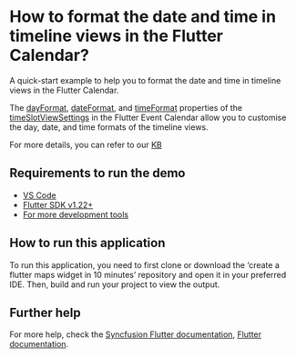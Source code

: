 # How to format the date and time in timeline views in the Flutter Calendar?

A quick-start example to help you to format the date and time in timeline views in the Flutter Calendar.

The [dayFormat](https://pub.dev/documentation/syncfusion_flutter_calendar/latest/calendar/TimeSlotViewSettings/dayFormat.html), [dateFormat](https://pub.dev/documentation/syncfusion_flutter_calendar/latest/calendar/TimeSlotViewSettings/dateFormat.html), and [timeFormat](https://pub.dev/documentation/syncfusion_flutter_calendar/latest/calendar/TimeSlotViewSettings/timeFormat.html) properties of the [timeSlotViewSettings](https://pub.dev/documentation/syncfusion_flutter_calendar/latest/calendar/TimeSlotViewSettings/TimeSlotViewSettings.html) in the Flutter Event Calendar allow you to customise the day, date, and time formats of the timeline views.

For more details, you can refer to our [KB](https://www.syncfusion.com/kb/11997/how-to-format-the-date-and-time-in-timeline-views-in-the-flutter-calendar)

## Requirements to run the demo
* [VS Code](https://code.visualstudio.com/download)
* [Flutter SDK v1.22+](https://flutter.dev/docs/development/tools/sdk/overview)
* [For more development tools](https://flutter.dev/docs/development/tools/devtools/overview)

## How to run this application
To run this application, you need to first clone or download the ‘create a flutter maps widget in 10 minutes’ repository and open it in your preferred IDE. Then, build and run your project to view the output.

## Further help
For more help, check the [Syncfusion Flutter documentation](https://help.syncfusion.com/flutter/introduction/overview),
 [Flutter documentation](https://flutter.dev/docs/get-started/install).
